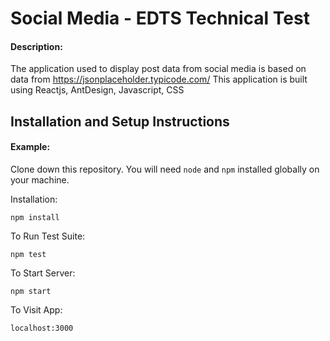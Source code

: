 # Social Media - EDTS Technical Test

#### Description:

The application used to display post data from social media is based on data from https://jsonplaceholder.typicode.com/
This application is built using Reactjs, AntDesign, Javascript, CSS

## Installation and Setup Instructions

#### Example:  

Clone down this repository. You will need `node` and `npm` installed globally on your machine.  

Installation:

`npm install`  

To Run Test Suite:  

`npm test`  

To Start Server:

`npm start`  

To Visit App:

`localhost:3000` 
